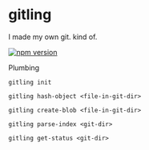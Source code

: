 # gitling

I made my own git. kind of.

[![npm version](https://badge.fury.io/js/gitling.svg)](https://badge.fury.io/js/gitling)



Plumbing

```
gitling init
```

```
gitling hash-object <file-in-git-dir>
```

```
gitling create-blob <file-in-git-dir>
```

```
gitling parse-index <git-dir>
```


```
gitling get-status <git-dir>
```
